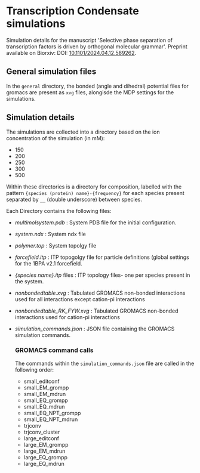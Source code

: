 # Transcription Condensate simulations

Simulation details for the manuscript 'Selective phase separation of transcription factors is driven by orthogonal molecular grammar'. Preprint available on Biorxiv: DOI: [10.1101/2024.04.12.589262](https://doi.org/10.1101/2024.04.12.589262
).

## General simulation files

In the `general` directory, the bonded (angle and dihedral) potential files for gromacs are present as `xvg` files, alongisde the MDP settings for the simulations.

## Simulation details

The simulations are collected into a directory based on the ion concentration of the simulation (in mM):

- 150
- 200
- 250
- 300
- 500

Within these directories is a directory for composition, labelled with the pattern `{species (protein) name}-{frequency}` for each species present separated by `__` (double underscore) between species.

Each Directory contains the following files:

- *multimolsystem.pdb* : System PDB file for the initial configuration.
- *system.ndx* : System ndx file
- *polymer.top* : System topolgy file
- *forcefield.itp* : ITP topogolgy file for particle definitions (global settings for the 1BPA v2.1 forcefield.
- *{species name}.itp* files : ITP topology files- one per species present in the system.
- *nonbondedtable.xvg* : Tabulated GROMACS non-bonded interactions used for all interactions except cation-pi interactions
- *nonbondedtable_RK_FYW.xvg* : Tabulated GROMACS non-bonded interactions used for cation-pi interactions
- *simulation_commands.json* : JSON file containing the GROMACS simulation commands.

  ### GROMACS command calls

  The commands within the `simulation_commands.json` file are called in the following order:
  - small_editconf
  - small_EM_grompp
  - small_EM_mdrun
  - small_EQ_grompp
  - small_EQ_mdrun
  - small_EQ_NPT_grompp
  - small_EQ_NPT_mdrun
  - trjconv
  - trjconv_cluster
  - large_editconf
  - large_EM_grompp
  - large_EM_mdrun
  - large_EQ_grompp
  - large_EQ_mdrun


